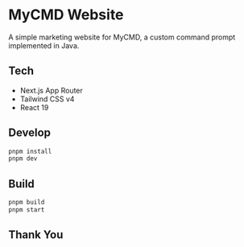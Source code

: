 # MyCMD Website

A simple marketing website for MyCMD, a custom command prompt implemented in Java.

## Tech
- Next.js App Router
- Tailwind CSS v4
- React 19

## Develop

```bash
pnpm install
pnpm dev
```

## Build

```bash
pnpm build
pnpm start
```

## Thank You
